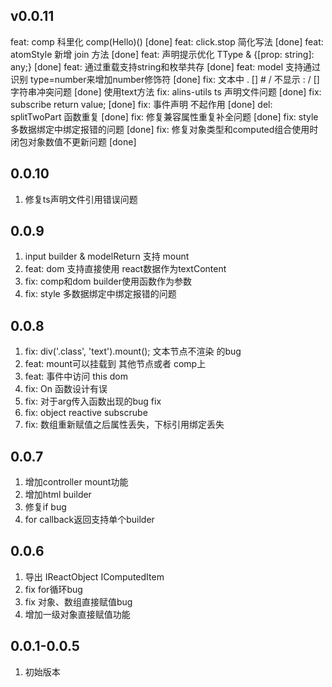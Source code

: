 <!--
 * @Author: chenzhongsheng
 * @Date: 2022-11-03 09:30:54
 * @Description: Coding something
 * @LastEditors: chenzhongsheng
 * @LastEditTime: 2022-11-12 14:09:27
-->
## v0.0.11

feat: comp 科里化 comp(Hello)() [done]
feat: click.stop 简化写法 [done]
feat: atomStyle 新增 join 方法 [done]
feat: 声明提示优化 TType & {[prop: string]: any;} [done]
feat: 通过重载支持string和枚举共存 [done]
feat: model 支持通过识别 type=number来增加number修饰符 [done]
fix: 文本中 . [] # / 不显示 : / [] 字符串冲突问题 [done] 使用text方法
fix: alins-utils ts 声明文件问题 [done]
fix: subscribe return value; [done]
fix: 事件声明 不起作用 [done]
del: splitTwoPart 函数重复 [done]
fix: 修复兼容属性重复补全问题 [done]
fix: style 多数据绑定中绑定报错的问题 [done]
fix: 修复对象类型和computed组合使用时 闭包对象数值不更新问题 [done]

## 0.0.10 

1. 修复ts声明文件引用错误问题

## 0.0.9

1. input builder & modelReturn 支持 mount 
2. feat: dom 支持直接使用 react数据作为textContent 
3. fix: comp和dom builder使用函数作为参数 
4. fix: style 多数据绑定中绑定报错的问题

## 0.0.8

1. fix: div('.class', 'text').mount(); 文本节点不渲染 的bug 
2. feat: mount可以挂载到 其他节点或者 comp上
3. feat: 事件中访问 this dom 
4. fix: On 函数设计有误 
5. fix: 对于arg传入函数出现的bug fix
6. fix: object reactive subscrube 
7. fix: 数组重新赋值之后属性丢失，下标引用绑定丢失
   
## 0.0.7

1. 增加controller mount功能
2. 增加html builder
3. 修复if bug
4. for callback返回支持单个builder

## 0.0.6

1. 导出 IReactObject IComputedItem
2. fix for循环bug
3. fix 对象、数组直接赋值bug
4. 增加一级对象直接赋值功能

## 0.0.1-0.0.5 

1. 初始版本